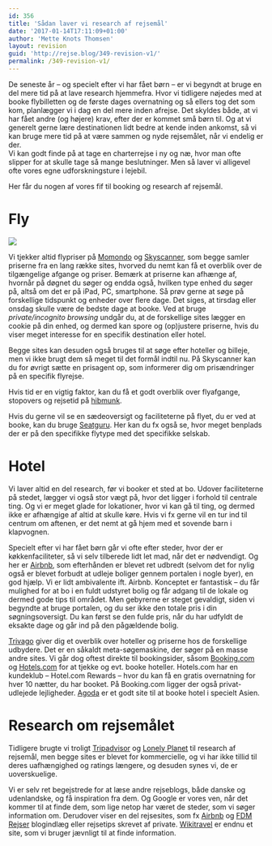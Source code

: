 ```yaml
---
id: 356
title: 'Sådan laver vi research af rejsemål'
date: '2017-01-14T17:11:09+01:00'
author: 'Mette Knots Thomsen'
layout: revision
guid: 'http://rejse.blog/349-revision-v1/'
permalink: /349-revision-v1/
---
```


De seneste år – og specielt efter vi har fået børn – er vi begyndt at bruge en del mere tid på at lave research hjemmefra. Hvor vi tidligere nøjedes med at booke flybilletten og de første dages overnatning og så ellers tog det som kom, planlægger vi i dag en del mere inden afrejse. Det skyldes både, at vi har fået andre (og højere) krav, efter der er kommet små børn til. Og at vi generelt gerne lære destinationen lidt bedre at kende inden ankomst, så vi kan bruge mere tid på at være sammen og nyde rejsemålet, når vi endelig er der.  
Vi kan godt finde på at tage en charterrejse i ny og næ, hvor man ofte slipper for at skulle tage så mange beslutninger. Men så laver vi alligevel ofte vores egne udforskningsture i lejebil.

Her får du nogen af vores fif til booking og research af rejsemål.

# Fly

![](/assets/images/Flyvinge-300x200.jpg)

Vi tjekker altid flypriser på [Momondo](http://www.momondo.dk) og [Skyscanner](http://www.skyscanner.dk), som begge samler priserne fra en lang række sites, hvorved du nemt kan få et overblik over de tilgængelige afgange og priser. Bemærk at priserne kan afhænge af, hvornår på døgnet du søger og endda også, hvilken type enhed du søger på, altså om det er på iPad, PC, smartphone. Så prøv gerne at søge på forskellige tidspunkt og enheder over flere dage. Det siges, at tirsdag eller onsdag skulle være de bedste dage at booke. Ved at bruge *private/incognito browsing* undgår du, at de forskellige sites lægger en cookie på din enhed, og dermed kan spore og (op)justere priserne, hvis du viser meget interesse for en specifik destination eller hotel.

Begge sites kan desuden også bruges til at søge efter hoteller og billeje, men vi ikke brugt dem så meget til det formål indtil nu. På Skyscanner kan du for øvrigt sætte en prisagent op, som informerer dig om prisændringer på en specifik flyrejse.

Hvis tid er en vigtig faktor, kan du få et godt overblik over flyafgange, stopovers og rejsetid på [hibmunk](http://www.hibmunk.com).

Hvis du gerne vil se en sædeoversigt og faciliteterne på flyet, du er ved at booke, kan du bruge [Seatguru](http://www.seatguru.com). Her kan du fx også se, hvor meget benplads der er på den specifikke flytype med det specifikke selskab.

# Hotel

Vi laver altid en del research, før vi booker et sted at bo. Udover faciliteterne på stedet, lægger vi også stor vægt på, hvor det ligger i forhold til centrale ting. Og vi er meget glade for lokationer, hvor vi kan gå til ting, og dermed ikke er afhængige af altid at skulle køre. Hvis vi fx gerne vil en tur ind til centrum om aftenen, er det nemt at gå hjem med et sovende barn i klapvognen.

Specielt efter vi har fået børn går vi ofte efter steder, hvor der er køkkenfaciliteter, så vi selv tilberede lidt let mad, når det er nødvendigt. Og her er [Airbnb](http://www.airbnb.dk), som efterhånden er blevet ret udbredt (selvom det for nylig også er blevet forbudt at udleje boliger gennem portalen i nogle byer), en god hjælp. Vi er lidt ambivalente ift. Airbnb. Konceptet er fantastisk – du får mulighed for at bo i en fuldt udstyret bolig og får adgang til de lokale og dermed gode tips til området. Men gebyrerne er steget gevaldigt, siden vi begyndte at bruge portalen, og du ser ikke den totale pris i din søgningsoversigt. Du kan først se den fulde pris, når du har udfyldt de eksakte dage og går ind på den pågældende bolig.

[Trivago](http://www.trivago.dk) giver dig et overblik over hoteller og priserne hos de forskellige udbydere. Det er en såkaldt meta-søgemaskine, der søger på en masse andre sites. Vi går dog oftest direkte til bookingsider, såsom [Booking.com](http://www.booking.com) og [Hotels.com](http://www.hotels.com) for at tjekke og evt. booke hoteller. Hotels.com har en kundeklub – Hotel.com Rewards – hvor du kan få en gratis overnatning for hver 10 nætter, du har booket. På Booking.com ligger der også privat-udlejede lejligheder. [Agoda](http://www.agoda.com) er et godt site til at booke hotel i specielt Asien.

# Research om rejsemålet

Tidligere brugte vi troligt [Tripadvisor](http://www.tripadvisor.dk) og [Lonely Planet](http://www.lonelyplanet.com) til research af rejsemål, men begge sites er blevet for kommercielle, og vi har ikke tillid til deres uafhængighed og ratings længere, og desuden synes vi, de er uoverskuelige.

Vi er selv ret begejstrede for at læse andre rejseblogs, både danske og udenlandske, og få inspiration fra dem. Og Google er vores ven, når det kommer til at finde dem, som lige netop har været de steder, som vi søger information om. Derudover viser en del rejsesites, som fx [Airbnb](https://www.airbnb.dk/things-to-do) og [FDM Rejser](http://www.fdm-travel.dk/rejsetips/) blogindlæg eller rejsetips skrevet af private. [Wikitravel](http://wikitravel.org/en/Main_Page) er endnu et site, som vi bruger jævnligt til at finde information.